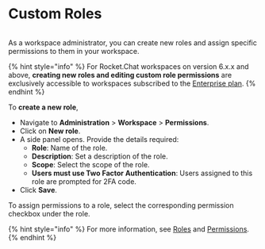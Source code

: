 # Custom Roles

<figure><img src="../../.gitbook/assets/2021-06-10_22-31-38 (3) (3) (3) (3) (3) (3) (3) (3) (3) (2) (3) (1) (1) (1) (1) (2) (1) (1) (1) (1) (1) (1) (4) (1) (1) (1) (1) (1) (1) (1) (34).jpg" alt=""><figcaption></figcaption></figure>

As a workspace administrator, you can create new roles and assign specific permissions to them in your workspace.

{% hint style="info" %}
For Rocket.Chat workspaces on version 6.x.x and above, **creating new roles and editing custom role permissions** are exclusively accessible to workspaces subscribed to the [Enterprise plan](../../readme/our-plans.md#enterprise-plan).
{% endhint %}

To **create a new role**,

* Navigate to **Administration** > **Workspace** > **Permissions**.
* Click on **New role**.
* A side panel opens. Provide the details required:
  * **Role**: Name of the role.
  * **Description**: Set a description of the role.
  * **Scope**: Select the scope of the role.
  * **Users must use Two Factor Authentication**: Users assigned to this role are prompted for 2FA code.
* Click **Save**.

To assign permissions to a role, select the corresponding permission checkbox under the role.

{% hint style="info" %}
For more information, see [Roles](https://docs.rocket.chat/setup-and-configure/roles-in-rocket.chat) and [Permissions](https://docs.rocket.chat/use-rocket.chat/workspace-administration/permissions).
{% endhint %}
